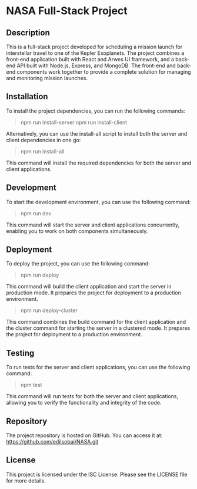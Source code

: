 # NASA Full-Stack Project

## Description
This is a full-stack project developed for scheduling a mission launch for interstellar travel to one of the Kepler Exoplanets. The project combines a front-end application built with React and Arwes UI framework, and a back-end API built with Node.js, Express, and MongoDB. The front-end and back-end components work together to provide a complete solution for managing and monitoring mission launches.

## Installation
To install the project dependencies, you can run the following commands:



>npm run install-server
npm run install-client

Alternatively, you can use the install-all script to install both the server and client dependencies in one go:

> npm run install-all

This command will install the required dependencies for both the server and client applications.

## Development
To start the development environment, you can use the following command:

> npm run dev

This command will start the server and client applications concurrently, enabling you to work on both components simultaneously.

## Deployment
To deploy the project, you can use the following command:

> npm run deploy

This command will build the client application and start the server in production mode. It prepares the project for deployment to a production environment.

> npm run deploy-cluster

This command combines the build command for the client application and the cluster command for starting the server in a clustered mode. It prepares the project for deployment to a production environment.

## Testing
To run tests for the server and client applications, you can use the following command:

> npm test

This command will run tests for both the server and client applications, allowing you to verify the functionality and integrity of the code.

## Repository
The project repository is hosted on GitHub. You can access it at: https://github.com/edilsobai/NASA.git


## License
This project is licensed under the ISC License. Please see the LICENSE file for more details.

